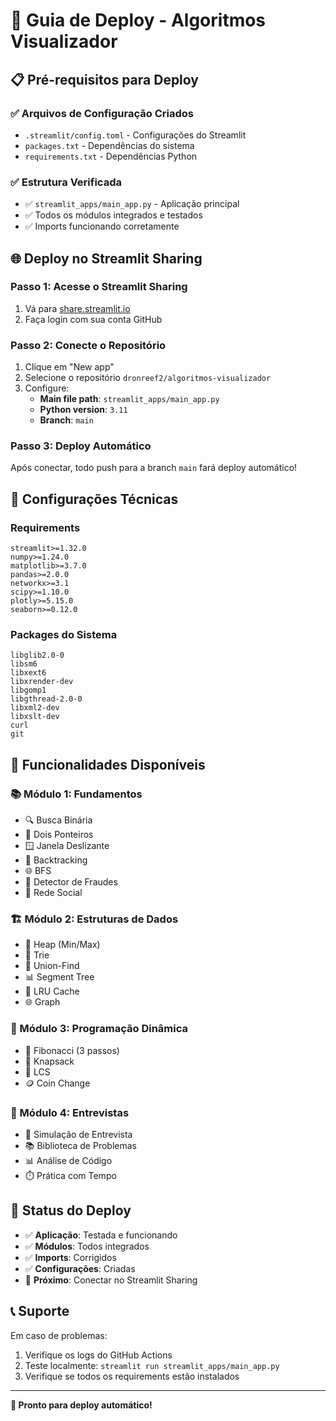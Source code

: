 # 🚀 Guia de Deploy - Algoritmos Visualizador

## 📋 Pré-requisitos para Deploy

### ✅ Arquivos de Configuração Criados
- `.streamlit/config.toml` - Configurações do Streamlit
- `packages.txt` - Dependências do sistema
- `requirements.txt` - Dependências Python

### ✅ Estrutura Verificada
- ✅ `streamlit_apps/main_app.py` - Aplicação principal
- ✅ Todos os módulos integrados e testados
- ✅ Imports funcionando corretamente

## 🌐 Deploy no Streamlit Sharing

### Passo 1: Acesse o Streamlit Sharing
1. Vá para [share.streamlit.io](https://share.streamlit.io)
2. Faça login com sua conta GitHub

### Passo 2: Conecte o Repositório
1. Clique em "New app"
2. Selecione o repositório `dronreef2/algoritmos-visualizador`
3. Configure:
   - **Main file path**: `streamlit_apps/main_app.py`
   - **Python version**: `3.11`
   - **Branch**: `main`

### Passo 3: Deploy Automático
Após conectar, todo push para a branch `main` fará deploy automático!

## 🔧 Configurações Técnicas

### Requirements
```
streamlit>=1.32.0
numpy>=1.24.0
matplotlib>=3.7.0
pandas>=2.0.0
networkx>=3.1
scipy>=1.10.0
plotly>=5.15.0
seaborn>=0.12.0
```

### Packages do Sistema
```
libglib2.0-0
libsm6
libxext6
libxrender-dev
libgomp1
libgthread-2.0-0
libxml2-dev
libxslt-dev
curl
git
```

## 🎯 Funcionalidades Disponíveis

### 📚 Módulo 1: Fundamentos
- 🔍 Busca Binária
- 👥 Dois Ponteiros
- 🪟 Janela Deslizante
- 🔄 Backtracking
- 🌐 BFS
- 🚨 Detector de Fraudes
- 👥 Rede Social

### 🏗️ Módulo 2: Estruturas de Dados
- 🔺 Heap (Min/Max)
- 🌳 Trie
- 🤝 Union-Find
- 📊 Segment Tree
- 💾 LRU Cache
- 🌐 Graph

### 🎯 Módulo 3: Programação Dinâmica
- 🔢 Fibonacci (3 passos)
- 🎒 Knapsack
- 📝 LCS
- 🪙 Coin Change

### 💼 Módulo 4: Entrevistas
- 🎯 Simulação de Entrevista
- 📚 Biblioteca de Problemas
- 📊 Análise de Código
- ⏱️ Prática com Tempo

## 🚀 Status do Deploy

- ✅ **Aplicação**: Testada e funcionando
- ✅ **Módulos**: Todos integrados
- ✅ **Imports**: Corrigidos
- ✅ **Configurações**: Criadas
- 🔄 **Próximo**: Conectar no Streamlit Sharing

## 📞 Suporte

Em caso de problemas:
1. Verifique os logs do GitHub Actions
2. Teste localmente: `streamlit run streamlit_apps/main_app.py`
3. Verifique se todos os requirements estão instalados

---
**🎉 Pronto para deploy automático!**
